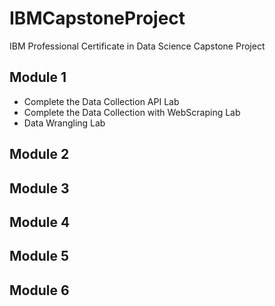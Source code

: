 # IBMCapstoneProject
IBM Professional Certificate in Data Science Capstone Project
## Module 1
 * Complete the Data Collection API Lab
 * Complete the Data Collection with WebScraping Lab
 * Data Wrangling Lab
## Module 2
## Module 3
## Module 4
## Module 5
## Module 6
